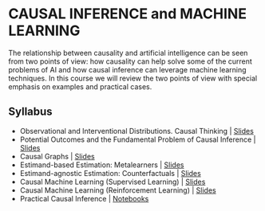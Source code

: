 # CAUSAL INFERENCE and MACHINE LEARNING

The relationship between causality and artificial intelligence can be seen from two points of view: how causality can help solve some of the current problems of AI and how causal inference can leverage machine learning techniques. In this course we will review the two points of view with special emphasis on examples and practical cases.

## Syllabus
+ Observational and Interventional Distributions. Causal Thinking | [Slides](https://github.com/DataScienceUB/CI-ML/raw/main/slides/1.%20IntroCausalityOpenBank.pdf)
+ Potential Outcomes and the Fundamental Problem of Causal Inference | [Slides](https://github.com/DataScienceUB/CI-ML/raw/main/slides/2.PotentialOutcomesOpenbank.pdf)
+ Causal Graphs | [Slides](https://github.com/DataScienceUB/CI-ML/raw/main/slides/3.CausalGraphsOpenBank.pdf)
+ Estimand-based Estimation: Metalearners | [Slides](https://github.com/DataScienceUB/CI-ML/raw/main/slides/4.EstimandBasedOpenbank.pdf)
+ Estimand-agnostic Estimation: Counterfactuals | [Slides](https://github.com/DataScienceUB/CI-ML/raw/main/slides/5.EstimandAgnosticOpenBank.pdf)
+ Causal Machine Learning (Supervised Learning) | [Slides](https://github.com/DataScienceUB/CI-ML/raw/main/slides/6.CausalML1OpenBank.pdf)
+ Causal Machine Learning (Reinforcement Learning) | [Slides](https://github.com/DataScienceUB/CI-ML/raw/main/slides/6.CausalML2OpenBank.pdf)
+ Practical Causal Inference | [Notebooks](https://github.com/DataScienceUB/CI-ML/tree/main/notebooks)
